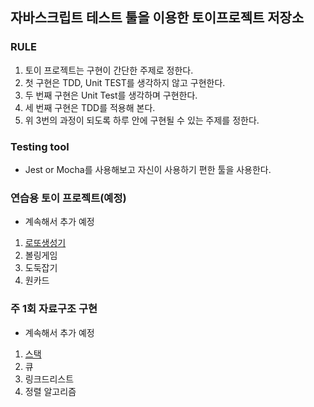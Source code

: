 ## 자바스크립트 테스트 툴을 이용한 토이프로젝트 저장소

### RULE
1. 토이 프로젝트는 구현이 간단한 주제로 정한다.
2. 첫 구현은 TDD, Unit TEST를 생각하지 않고 구현한다.
3. 두 번째 구현은 Unit Test를 생각하며 구현한다.
4. 세 번째 구현은 TDD를 적용해 본다.
5. 위 3번의 과정이 되도록 하루 안에 구현될 수 있는 주제를 정한다. 

### Testing tool
- Jest or Mocha를 사용해보고 자신이 사용하기 편한 툴을 사용한다.

### 연습용 토이 프로젝트(예정)
- 계속해서 추가 예정
1. [로또생성기]("./lotto/readme.md")
2. 볼링게임
3. 도둑잡기
4. 원카드

### 주 1회 자료구조 구현
- 계속해서 추가 예정
1. [스택]("./stack/readme.md")
2. 큐
3. 링크드리스트 
4. 정렬 알고리즘
